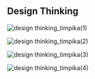 **Design Thinking**
------------------------------------------------
![design thinking_timpika(1)](https://user-images.githubusercontent.com/96098785/146664473-525bf3d8-000c-4944-9806-fa8780806682.png)

![design thinking_timpika(2)](https://user-images.githubusercontent.com/96098785/146664474-6a39948f-2cec-4cf3-8c67-d4a8350965e6.png)

![design thinking_timpika(3)](https://user-images.githubusercontent.com/96098785/146664477-ecb54a2f-e10c-4675-8ed8-76b97a8ffefc.png)

![design thinking_timpika(4)](https://user-images.githubusercontent.com/96098785/146664479-c3fb798a-8f03-46e6-999f-0d3e8c22ce70.png)
